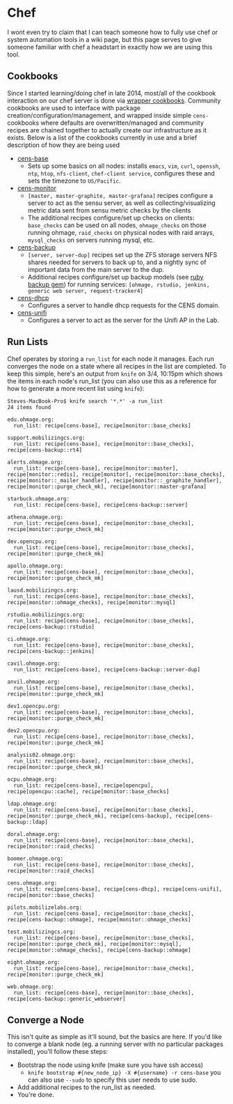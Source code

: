 Chef
=======

I wont even try to claim that I can teach someone how to fully use chef or system automation tools in a wiki page, but this page serves to give someone familiar with chef a headstart in exactly how we are using this tool.

Cookbooks
----------

Since I started learning/doing chef in late 2014, most/all of the cookbook interaction on our chef server is done via [wrapper cookbooks](https://www.chef.io/blog/2013/12/03/doing-wrapper-cookbooks-right/). Community cookbooks are used to interface with package creation/configuration/management, and wrapped inside simple `cens-` cookbooks where defaults are overwritten/managed and community recipes are chained together to actually create our infrastructure as it exists. Below is a list of the cookbooks currently in use and a brief description of how they are being used

  * [cens-base](https://github.com/mobilizingcs-ops/chef-cens-base)
    * Sets up some basics on all nodes: installs `emacs`, `vim`, `curl`, `openssh`, `ntp`, `htop`, `nfs-client`, `chef-client service`, configures these and sets the timezone to `US/Pacific`.
  * [cens-monitor](https://github.com/mobilizingcs-ops/chef-cens-monitor)
    * `[master, master-graphite, master-grafana]` recipes configure a server to act as the sensu server, as well as collecting/visualizing metric data sent from sensu metric checks by the clients
    * The additional recipes configure/set up checks on clients: `base_checks` can be used on all nodes, `ohmage_checks` on those running ohmage, `raid_checks` on physical nodes with raid arrays, `mysql_checks` on servers running mysql, etc.
  * [cens-backup](https://github.com/mobilizingcs-ops/chef-cens-backup)
    * `[server, server-dup]` recipes set up the ZFS storage servers NFS shares needed for servers to back up to, and a nightly sync of important data from the main server to the dup.
    * Additional recipes configure/set up backup models (see [ruby backup gem](http://meskyanichi.github.io/backup/v4/)) for running services: `[ohmage, rstudio, jenkins, generic web server, request-tracker4]`
  * [cens-dhcp](https://github.com/mobilizingcs-ops/chef-cens-dhcp)
    * Configures a server to handle dhcp requests for the CENS domain.
  * [cens-unifi](https://github.com/mobilizingcs-ops/chef-cens-unifi)
    * Configures a server to act as the server for the Unifi AP in the Lab.

Run Lists
----------

Chef operates by storing a `run_list` for each node it manages.  Each run converges the node on a state where all recipes in the list are completed. To keep this simple, here's an output from `knife` on 3/4, 10:15pm which shows the items in each node's run_list (you can also use this as a reference for how to generate a more recent list using `knife`):

```
Steves-MacBook-Pro$ knife search '*.*' -a run_list
24 items found

edu.ohmage.org:
  run_list: recipe[cens-base], recipe[monitor::base_checks]

support.mobilizingcs.org:
  run_list: recipe[cens-base], recipe[monitor::base_checks], recipe[cens-backup::rt4]

alerts.ohmage.org:
  run_list: recipe[cens-base], recipe[monitor::master], recipe[monitor::redis], recipe[monitor], recipe[monitor::base_checks], recipe[monitor::_mailer_handler], recipe[monitor::_graphite_handler], recipe[monitor::purge_check_mk], recipe[monitor::master-grafana]

starbuck.ohmage.org:
  run_list: recipe[cens-base], recipe[cens-backup::server]

athena.ohmage.org:
  run_list: recipe[cens-base], recipe[monitor::base_checks], recipe[monitor::purge_check_mk]

dev.opencpu.org:
  run_list: recipe[cens-base], recipe[monitor::base_checks], recipe[monitor::purge_check_mk]

apollo.ohmage.org:
  run_list: recipe[cens-base], recipe[monitor::base_checks], recipe[monitor::purge_check_mk]

lausd.mobilizingcs.org:
  run_list: recipe[cens-base], recipe[monitor::base_checks], recipe[monitor::ohmage_checks], recipe[monitor::mysql]

rstudio.mobilizingcs.org:
  run_list: recipe[cens-base], recipe[monitor::base_checks], recipe[cens-backup::rstudio]

ci.ohmage.org:
  run_list: recipe[cens-base], recipe[monitor::base_checks], recipe[cens-backup::jenkins]

cavil.ohmage.org:
  run_list: recipe[cens-base], recipe[cens-backup::server-dup]

anvil.ohmage.org:
  run_list: recipe[cens-base], recipe[monitor::base_checks], recipe[monitor::purge_check_mk]

dev1.opencpu.org:
  run_list: recipe[cens-base], recipe[monitor::base_checks], recipe[monitor::purge_check_mk]

dev2.opencpu.org:
  run_list: recipe[cens-base], recipe[monitor::base_checks], recipe[monitor::purge_check_mk]

analysis02.ohmage.org:
  run_list: recipe[cens-base], recipe[monitor::base_checks], recipe[monitor::purge_check_mk]

ocpu.ohmage.org:
  run_list: recipe[cens-base], recipe[opencpu], recipe[opencpu::cache], recipe[monitor::base_checks]

ldap.ohmage.org:
  run_list: recipe[cens-base], recipe[monitor::base_checks], recipe[monitor::purge_check_mk], recipe[cens-backup], recipe[cens-backup::ldap]

doral.ohmage.org:
  run_list: recipe[cens-base], recipe[monitor::base_checks], recipe[monitor::raid_checks]

boomer.ohmage.org:
  run_list: recipe[cens-base], recipe[monitor::base_checks], recipe[monitor::raid_checks]

cens.ohmage.org:
  run_list: recipe[cens-base], recipe[cens-dhcp], recipe[cens-unifi], recipe[monitor::base_checks]

pilots.mobilizelabs.org:
  run_list: recipe[cens-base], recipe[monitor::base_checks], recipe[cens-backup::ohmage], recipe[monitor::ohmage_checks]

test.mobilizingcs.org:
  run_list: recipe[cens-base], recipe[monitor::base_checks], recipe[monitor::purge_check_mk], recipe[monitor::mysql], recipe[monitor::ohmage_checks], recipe[cens-backup::ohmage]

eight.ohmage.org:
  run_list: recipe[cens-base], recipe[monitor::base_checks], recipe[monitor::purge_check_mk]

web.ohmage.org:
  run_list: recipe[cens-base], recipe[monitor::base_checks], recipe[cens-backup::generic_webserver]
```

Converge a Node
----------------

This isn't quite as simple as it'll sound, but the basics are here.  If you'd like to converge a blank node (eg. a running server with no particular packages installed), you'll follow these steps:

  * Bootstrap the node using knife (make sure you have ssh access)
    * `knife bootstrap #{new_node_ip} -X #{username} -r cens-base` you can also use `--sudo` to specify this user needs to use sudo.
  * Add additional recipes to the run_list as needed.
  * You're done.